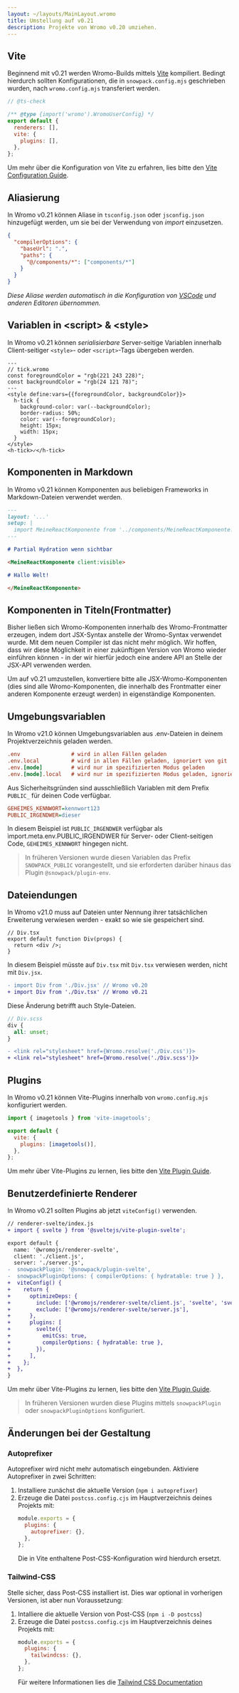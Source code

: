 ```yaml
---
layout: ~/layouts/MainLayout.wromo
title: Umstellung auf v0.21
description: Projekte von Wromo v0.20 umziehen.
---
```


## Vite

Beginnend mit v0.21 werden Wromo-Builds mittels [Vite](https://vitejs.dev) kompiliert.
Bedingt hierdurch sollten Konfigurationen, die in `snowpack.config.mjs` geschrieben wurden, nach `wromo.config.mjs` transferiert werden.

```js
// @ts-check

/** @type {import('wromo').WromoUserConfig} */
export default {
  renderers: [],
  vite: {
    plugins: [],
  },
};
```

Um mehr über die Konfiguration von Vite zu erfahren, lies bitte den [Vite Configuration Guide](https://vitejs.dev/config).

## Aliasierung

In Wromo v0.21 können Aliase in `tsconfig.json` oder `jsconfig.json` hinzugefügt werden, um sie bei der Verwendung von _import_ einzusetzen.

```json
{
  "compilerOptions": {
    "baseUrl": ".",
    "paths": {
      "@/components/*": ["components/*"]
    }
  }
}
```

_Diese Aliase werden automatisch in die Konfiguration von [VSCode](https://code.visualstudio.com/docs/languages/jsconfig) und anderen Editoren übernommen._

## Variablen in \<script> & \<style>

In Wromo v0.21 können _serialisierbare_ Server-seitige Variablen innerhalb Client-seitiger `<style>`- oder `<script>`-Tags übergeben werden.

```wromo
---
// tick.wromo
const foregroundColor = "rgb(221 243 228)";
const backgroundColor = "rgb(24 121 78)";
---
<style define:vars={{foregroundColor, backgroundColor}}>
  h-tick {
    background-color: var(--backgroundColor);
    border-radius: 50%;
    color: var(--foregroundColor);
    height: 15px;
    width: 15px;
  }
</style>
<h-tick>✓</h-tick>
```

## Komponenten in Markdown

In Wromo v0.21 können Komponenten aus beliebigen Frameworks in Markdown-Dateien verwendet werden.

```markdown
---
layout: '...'
setup: |
  import MeineReactKomponente from '../components/MeineReactKomponente.jsx'
---

# Partial Hydration wenn sichtbar

<MeineReactKomponente client:visible>

# Hallo Welt!

</MeineReactKomponente>
```

## Komponenten in Titeln(Frontmatter)

Bisher ließen sich Wromo-Komponenten innerhalb des Wromo-Frontmatter erzeugen, indem dort JSX-Syntax anstelle der Wromo-Syntax verwendet wurde. Mit dem neuen Compiler ist das nicht mehr möglich. Wir hoffen, dass wir diese Möglichkeit in einer zukünftigen Version von Wromo wieder einführen können - in der wir hierfür jedoch eine andere API an Stelle der JSX-API verwenden werden.

Um auf v0.21 umzustellen, konvertiere bitte alle JSX-Wromo-Komponenten (dies sind alle Wromo-Komponenten, die innerhalb des Frontmatter einer anderen Komponente erzeugt werden) in eigenständige Komponenten.

## Umgebungsvariablen

In Wromo v21.0 können Umgebungsvariablen aus .env-Dateien in deinem Projektverzeichnis geladen werden.

```ini
.env                # wird in allen Fällen geladen
.env.local          # wird in allen Fällen geladen, ignoriert von git
.env.[mode]         # wird nur im spezifizierten Modus geladen
.env.[mode].local   # wird nur im spezifizierten Modus geladen, ignoriert von git
```

Aus Sicherheitsgründen sind ausschließlich Variablen mit dem Prefix `PUBLIC_` für deinen Code verfügbar.

```ini
GEHEIMES_KENNWORT=kennwort123
PUBLIC_IRGENDWER=dieser
```

In diesem Beispiel ist `PUBLIC_IRGENDWER` verfügbar als ìmport.meta.env.PUBLIC_IRGENDWER für Server- oder Client-seitigen Code, `GEHEIMES_KENNWORT` hingegen nicht.

> In früheren Versionen wurde diesen Variablen das Prefix `SNOWPACK_PUBLIC` vorangestellt, und sie erforderten darüber hinaus das Plugin `@snowpack/plugin-env`.

## Dateiendungen

In Wromo v21.0 muss auf Dateien unter Nennung ihrer tatsächlichen Erweiterung verwiesen werden - exakt so wie sie gespeichert sind.

```tsx
// Div.tsx
export default function Div(props) {
  return <div />;
}
```

In diesem Beispiel müsste auf `Div.tsx` mit `Div.tsx` verwiesen werden, nicht mit `Div.jsx`.

```diff
- import Div from './Div.jsx' // Wromo v0.20
+ import Div from './Div.tsx' // Wromo v0.21
```

Diese Änderung betrifft auch Style-Dateien.

```scss
// Div.scss
div {
  all: unset;
}
```

```diff
- <link rel="stylesheet" href={Wromo.resolve('./Div.css')}>
+ <link rel="stylesheet" href={Wromo.resolve('./Div.scss')}>
```

## Plugins

In Wromo v0.21 können Vite-Plugins innerhalb von `wromo.config.mjs` konfiguriert werden.

```js
import { imagetools } from 'vite-imagetools';

export default {
  vite: {
    plugins: [imagetools()],
  },
};
```

Um mehr über Vite-Plugins zu lernen, lies bitte den [Vite Plugin Guide](https://vitejs.dev/guide/using-plugins.html).

## Benutzerdefinierte Renderer

In Wromo v0.21 sollten Plugins ab jetzt `viteConfig()` verwenden.

```diff
// renderer-svelte/index.js
+ import { svelte } from '@sveltejs/vite-plugin-svelte';

export default {
  name: '@wromojs/renderer-svelte',
  client: './client.js',
  server: './server.js',
-  snowpackPlugin: '@snowpack/plugin-svelte',
-  snowpackPluginOptions: { compilerOptions: { hydratable: true } },
+  viteConfig() {
+    return {
+      optimizeDeps: {
+        include: ['@wromojs/renderer-svelte/client.js', 'svelte', 'svelte/internal'],
+        exclude: ['@wromojs/renderer-svelte/server.js'],
+      },
+      plugins: [
+        svelte({
+          emitCss: true,
+          compilerOptions: { hydratable: true },
+        }),
+      ],
+    };
+  },
}
```

Um mehr über Vite-Plugins zu lernen, lies bitte den [Vite Plugin Guide](https://vitejs.dev/guide/using-plugins.html).

> In früheren Versionen wurden diese Plugins mittels `snowpackPlugin` oder `snowpackPluginOptions` konfiguriert.

## Änderungen bei der Gestaltung

### Autoprefixer

Autoprefixer wird nicht mehr automatisch eingebunden. Aktiviere Autoprefixer in zwei Schritten:

1. Installiere zunächst die aktuelle Version (`npm i autoprefixer`)
2. Erzeuge die Datei `postcss.config.cjs` im Hauptverzeichnis deines Projekts mit:
   ```js
   module.exports = {
     plugins: {
       autoprefixer: {},
     },
   };
   ```
   Die in Vite enthaltene Post-CSS-Konfiguration wird hierdurch ersetzt.

### Tailwind-CSS

Stelle sicher, dass Post-CSS installiert ist. Dies war optional in vorherigen Versionen, ist aber nun Voraussetzung:

1. Intalliere die aktuelle Version von Post-CSS (`npm i -D postcss`)
2. Erzeuge die Datei `postcss.config.cjs` im Hauptverzeichnis deines Projekts mit:
   ```js
   module.exports = {
     plugins: {
       tailwindcss: {},
     },
   };
   ```
   Für weitere Informationen lies die [Tailwind CSS Documentation](https://tailwindcss.com/docs/installation#add-tailwind-as-a-post-css-plugin)

[vite]: https://vitejs.dev
[snowpack]: https://www.snowpack.dev
